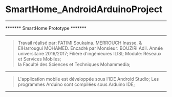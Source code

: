 # SmartHome_AndroidArduinoProject

***************************************
*******   SmartHome Prototype   *******
***************************************
>Travail réalisé par:
	FATIMI Soukaina.
	MERROUCH Inasse.
	& ElHarrougui MOHAMED.
>Encadré par Monsieur:
	BOUZIRI Adil.
>Année universitaire 2016/2017;
>Filière d'ingénieures ILISI;
>Module: Réseaux et Services Mobiles;	
>la Faculté des Sciences et Techniques
			    Mohammedia;
****************************************
>L'application mobile est développée 
sous l'IDE Android Studio;
>Les programmes Arduino sont compilées
sous Arduino IDE;
****************************************
